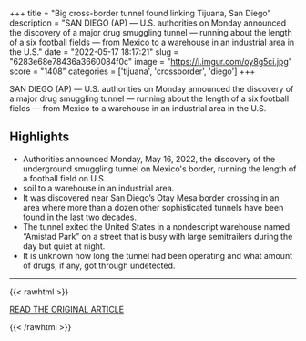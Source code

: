 +++
title = "Big cross-border tunnel found linking Tijuana, San Diego"
description = "SAN DIEGO (AP) — U.S. authorities on Monday announced the discovery of a major drug smuggling tunnel — running about the length of a six football fields — from Mexico to a warehouse in an industrial area in the U.S."
date = "2022-05-17 18:17:21"
slug = "6283e68e78436a3660084f0c"
image = "https://i.imgur.com/oy8g5ci.jpg"
score = "1408"
categories = ['tijuana', 'crossborder', 'diego']
+++

SAN DIEGO (AP) — U.S. authorities on Monday announced the discovery of a major drug smuggling tunnel — running about the length of a six football fields — from Mexico to a warehouse in an industrial area in the U.S.

## Highlights

- Authorities announced Monday, May 16, 2022, the discovery of the underground smuggling tunnel on Mexico's border, running the length of a football field on U.S.
- soil to a warehouse in an industrial area.
- It was discovered near San Diego’s Otay Mesa border crossing in an area where more than a dozen other sophisticated tunnels have been found in the last two decades.
- The tunnel exited the United States in a nondescript warehouse named “Amistad Park” on a street that is busy with large semitrailers during the day but quiet at night.
- It is unknown how long the tunnel had been operating and what amount of drugs, if any, got through undetected.

---

{{< rawhtml >}}
  <p class="article-category">
    <a target="_blank" href="https://apnews.com/article/government-and-politics-mexico-california-donald-trump-san-diego-817f165feb1889cd9bb494b5b694e2e9">READ THE ORIGINAL ARTICLE</a>
  </p>
{{< /rawhtml >}}
